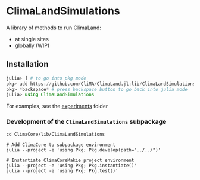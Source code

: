 # ClimaLandSimulations

A library of methods to run ClimaLand:
- at single sites 
- globally (WIP)

## Installation

```jl
julia> ] # to go into pkg mode
pkg> add https://github.com/CliMA/ClimaLand.jl:lib/ClimaLandSimulations # because unregistered for now
pkg> *backspace* # press backspace button to go back into julia mode
julia> using ClimaLandSimulations
```

For examples, see the [experiments](https://github.com/CliMA/ClimaLand.jl/lib/ClimaLandSimulations/experiments) folder

### Development of the `ClimaLandSimulations` subpackage

    cd ClimaCore/lib/ClimaLandSimulations

    # Add ClimaCore to subpackage environment
    julia --project -e 'using Pkg; Pkg.develop(path="../../")'

    # Instantiate ClimaCoreMakie project environment
    julia --project -e 'using Pkg; Pkg.instantiate()'
    julia --project -e 'using Pkg; Pkg.test()'

